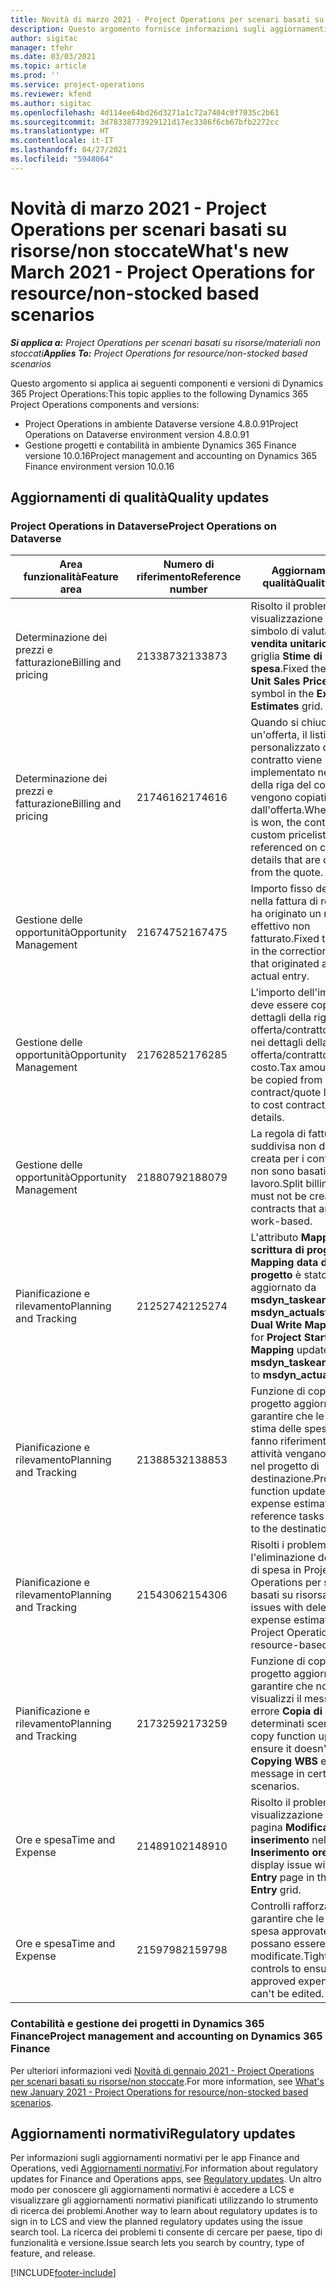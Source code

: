 ```yaml
---
title: Novità di marzo 2021 - Project Operations per scenari basati su risorse/non stoccate
description: Questo argomento fornisce informazioni sugli aggiornamenti di qualità disponibili nella versione di marzo 2021 di Project Operations per scenari basati su risorse/non stoccate.
author: sigitac
manager: tfehr
ms.date: 03/03/2021
ms.topic: article
ms.prod: ''
ms.service: project-operations
ms.reviewer: kfend
ms.author: sigitac
ms.openlocfilehash: 4d114ee64bd26d3271a1c72a7404c0f7035c2b61
ms.sourcegitcommit: 3d78338773929121d17ec3386f6cb67bfb2272cc
ms.translationtype: HT
ms.contentlocale: it-IT
ms.lasthandoff: 04/27/2021
ms.locfileid: "5948064"
---
```

# <a name="whats-new-march-2021---project-operations-for-resourcenon-stocked-based-scenarios"></a><span data-ttu-id="f8da1-103">Novità di marzo 2021 - Project Operations per scenari basati su risorse/non stoccate</span><span class="sxs-lookup"><span data-stu-id="f8da1-103">What's new March 2021 - Project Operations for resource/non-stocked based scenarios</span></span>

<span data-ttu-id="f8da1-104">_**Si applica a:** Project Operations per scenari basati su risorse/materiali non stoccati_</span><span class="sxs-lookup"><span data-stu-id="f8da1-104">_**Applies To:** Project Operations for resource/non-stocked based scenarios_</span></span>

<span data-ttu-id="f8da1-105">Questo argomento si applica ai seguenti componenti e versioni di Dynamics 365 Project Operations:</span><span class="sxs-lookup"><span data-stu-id="f8da1-105">This topic applies to the following Dynamics 365 Project Operations components and versions:</span></span>

- <span data-ttu-id="f8da1-106">Project Operations in ambiente Dataverse versione 4.8.0.91</span><span class="sxs-lookup"><span data-stu-id="f8da1-106">Project Operations on Dataverse environment version 4.8.0.91</span></span> 
- <span data-ttu-id="f8da1-107">Gestione progetti e contabilità in ambiente Dynamics 365 Finance versione 10.0.16</span><span class="sxs-lookup"><span data-stu-id="f8da1-107">Project management and accounting on Dynamics 365 Finance environment version 10.0.16</span></span> 

## <a name="quality-updates"></a><span data-ttu-id="f8da1-108">Aggiornamenti di qualità</span><span class="sxs-lookup"><span data-stu-id="f8da1-108">Quality updates</span></span>

### <a name="project-operations-on-dataverse"></a><span data-ttu-id="f8da1-109">Project Operations in Dataverse</span><span class="sxs-lookup"><span data-stu-id="f8da1-109">Project Operations on Dataverse</span></span>


| <span data-ttu-id="f8da1-110">**Area funzionalità**</span><span class="sxs-lookup"><span data-stu-id="f8da1-110">**Feature area**</span></span> | <span data-ttu-id="f8da1-111">**Numero di riferimento**</span><span class="sxs-lookup"><span data-stu-id="f8da1-111">**Reference number**</span></span> | <span data-ttu-id="f8da1-112">**Aggiornamento di qualità**</span><span class="sxs-lookup"><span data-stu-id="f8da1-112">**Quality update**</span></span> |
| --- | --- | --- |
| <span data-ttu-id="f8da1-113">Determinazione dei prezzi e fatturazione</span><span class="sxs-lookup"><span data-stu-id="f8da1-113">Billing and pricing</span></span> | <span data-ttu-id="f8da1-114">2133873</span><span class="sxs-lookup"><span data-stu-id="f8da1-114">2133873</span></span> | <span data-ttu-id="f8da1-115">Risolto il problema della visualizzazione del simbolo di valuta **Prezzo di vendita unitario** nella griglia **Stime di spesa**.</span><span class="sxs-lookup"><span data-stu-id="f8da1-115">Fixed the display of **Unit Sales Price** currency symbol in the **Expense Estimates** grid.</span></span> |
| <span data-ttu-id="f8da1-116">Determinazione dei prezzi e fatturazione</span><span class="sxs-lookup"><span data-stu-id="f8da1-116">Billing and pricing</span></span> | <span data-ttu-id="f8da1-117">2174616</span><span class="sxs-lookup"><span data-stu-id="f8da1-117">2174616</span></span> | <span data-ttu-id="f8da1-118">Quando si chiude un'offerta, il listino prezzi personalizzato del contratto viene implementato nei dettagli della riga del contratto che vengono copiati dall'offerta.</span><span class="sxs-lookup"><span data-stu-id="f8da1-118">When a quote is won, the contract custom pricelist is referenced on contract line details that are copied from the quote.</span></span> |
| <span data-ttu-id="f8da1-119">Gestione delle opportunità</span><span class="sxs-lookup"><span data-stu-id="f8da1-119">Opportunity Management</span></span> | <span data-ttu-id="f8da1-120">2167475</span><span class="sxs-lookup"><span data-stu-id="f8da1-120">2167475</span></span> | <span data-ttu-id="f8da1-121">Importo fisso dell'imposta nella fattura di rettifica che ha originato un movimento effettivo non fatturato.</span><span class="sxs-lookup"><span data-stu-id="f8da1-121">Fixed tax amount in the correction invoice that originated an unbilled actual entry.</span></span> |
| <span data-ttu-id="f8da1-122">Gestione delle opportunità</span><span class="sxs-lookup"><span data-stu-id="f8da1-122">Opportunity Management</span></span> | <span data-ttu-id="f8da1-123">2176285</span><span class="sxs-lookup"><span data-stu-id="f8da1-123">2176285</span></span> | <span data-ttu-id="f8da1-124">L'importo dell'imposta non deve essere copiato dai dettagli della riga di offerta/contratto di vendita nei dettagli della riga di offerta/contratto di costo.</span><span class="sxs-lookup"><span data-stu-id="f8da1-124">Tax amount must not be copied from sales contract/quote line details to cost contract/quote line details.</span></span> |
| <span data-ttu-id="f8da1-125">Gestione delle opportunità</span><span class="sxs-lookup"><span data-stu-id="f8da1-125">Opportunity Management</span></span> | <span data-ttu-id="f8da1-126">2188079</span><span class="sxs-lookup"><span data-stu-id="f8da1-126">2188079</span></span> | <span data-ttu-id="f8da1-127">La regola di fatturazione suddivisa non deve essere creata per i contratti che non sono basati su lavoro.</span><span class="sxs-lookup"><span data-stu-id="f8da1-127">Split billing rule must not be created for contracts that are not work-based.</span></span> |
| <span data-ttu-id="f8da1-128">Pianificazione e rilevamento</span><span class="sxs-lookup"><span data-stu-id="f8da1-128">Planning and Tracking</span></span> | <span data-ttu-id="f8da1-129">2125274</span><span class="sxs-lookup"><span data-stu-id="f8da1-129">2125274</span></span> | <span data-ttu-id="f8da1-130">L'attributo **Mappa doppia scrittura di progetto** per **Mapping data di inizio di progetto** è stato aggiornato da **msdyn\_taskearlieststart** a **msdyn\_actualstart**.</span><span class="sxs-lookup"><span data-stu-id="f8da1-130">**Project Dual Write Map** attribute for **Project Start Date Mapping** updated from **msdyn\_taskearlieststart** to **msdyn\_actualstart**.</span></span> |
| <span data-ttu-id="f8da1-131">Pianificazione e rilevamento</span><span class="sxs-lookup"><span data-stu-id="f8da1-131">Planning and Tracking</span></span> | <span data-ttu-id="f8da1-132">2138853</span><span class="sxs-lookup"><span data-stu-id="f8da1-132">2138853</span></span> | <span data-ttu-id="f8da1-133">Funzione di copia del progetto aggiornata per garantire che le righe di stima delle spese che fanno riferimento alle attività vengano copiate nel progetto di destinazione.</span><span class="sxs-lookup"><span data-stu-id="f8da1-133">Project copy function updated to ensure expense estimate lines that reference tasks are copied to the destination project.</span></span> |
| <span data-ttu-id="f8da1-134">Pianificazione e rilevamento</span><span class="sxs-lookup"><span data-stu-id="f8da1-134">Planning and Tracking</span></span> | <span data-ttu-id="f8da1-135">2154306</span><span class="sxs-lookup"><span data-stu-id="f8da1-135">2154306</span></span> | <span data-ttu-id="f8da1-136">Risolti i problemi con l'eliminazione delle stime di spesa in Project Operations per scenari basati su risorsa.</span><span class="sxs-lookup"><span data-stu-id="f8da1-136">Fixed issues with deleting expense estimates in Project Operations for resource-based scenarios.</span></span> |
| <span data-ttu-id="f8da1-137">Pianificazione e rilevamento</span><span class="sxs-lookup"><span data-stu-id="f8da1-137">Planning and Tracking</span></span> | <span data-ttu-id="f8da1-138">2173259</span><span class="sxs-lookup"><span data-stu-id="f8da1-138">2173259</span></span> | <span data-ttu-id="f8da1-139">Funzione di copia del progetto aggiornata per garantire che non visualizzi il messaggio di errore **Copia di WBS** in determinati scenari.</span><span class="sxs-lookup"><span data-stu-id="f8da1-139">Project copy function updated to ensure it doesn't display **Copying WBS** error message in certain scenarios.</span></span> |
| <span data-ttu-id="f8da1-140">Ore e spesa</span><span class="sxs-lookup"><span data-stu-id="f8da1-140">Time and Expense</span></span> | <span data-ttu-id="f8da1-141">2148910</span><span class="sxs-lookup"><span data-stu-id="f8da1-141">2148910</span></span> | <span data-ttu-id="f8da1-142">Risolto il problema di visualizzazione con la pagina **Modifica inserimento** nella griglia **Inserimento ore**.</span><span class="sxs-lookup"><span data-stu-id="f8da1-142">Fixed display issue with the **Edit Entry** page in the **Time Entry** grid.</span></span> |
| <span data-ttu-id="f8da1-143">Ore e spesa</span><span class="sxs-lookup"><span data-stu-id="f8da1-143">Time and Expense</span></span> | <span data-ttu-id="f8da1-144">2159798</span><span class="sxs-lookup"><span data-stu-id="f8da1-144">2159798</span></span> | <span data-ttu-id="f8da1-145">Controlli rafforzati per garantire che le voci di spesa approvate non possano essere modificate.</span><span class="sxs-lookup"><span data-stu-id="f8da1-145">Tightened controls to ensure approved expense entries can't be edited.</span></span> |

### <a name="project-management-and-accounting-on-dynamics-365-finance"></a><span data-ttu-id="f8da1-146">Contabilità e gestione dei progetti in Dynamics 365 Finance</span><span class="sxs-lookup"><span data-stu-id="f8da1-146">Project management and accounting on Dynamics 365 Finance</span></span>

<span data-ttu-id="f8da1-147">Per ulteriori informazioni vedi [Novità di gennaio 2021 - Project Operations per scenari basati su risorse/non stoccate](whats-new-jan-2021-resource-based.md).</span><span class="sxs-lookup"><span data-stu-id="f8da1-147">For more information, see [What's new January 2021 - Project Operations for resource/non-stocked based scenarios](whats-new-jan-2021-resource-based.md).</span></span>

## <a name="regulatory-updates"></a><span data-ttu-id="f8da1-148">Aggiornamenti normativi</span><span class="sxs-lookup"><span data-stu-id="f8da1-148">Regulatory updates</span></span>

<span data-ttu-id="f8da1-149">Per informazioni sugli aggiornamenti normativi per le app Finance and Operations, vedi [Aggiornamenti normativi](/dynamics365/finance/localizations/regulatory-updates).</span><span class="sxs-lookup"><span data-stu-id="f8da1-149">For information about regulatory updates for Finance and Operations apps, see [Regulatory updates](/dynamics365/finance/localizations/regulatory-updates).</span></span> <span data-ttu-id="f8da1-150">Un altro modo per conoscere gli aggiornamenti normativi è accedere a LCS e visualizzare gli aggiornamenti normativi pianificati utilizzando lo strumento di ricerca dei problemi.</span><span class="sxs-lookup"><span data-stu-id="f8da1-150">Another way to learn about regulatory updates is to sign in to LCS and view the planned regulatory updates using the issue search tool.</span></span> <span data-ttu-id="f8da1-151">La ricerca dei problemi ti consente di cercare per paese, tipo di funzionalità e versione.</span><span class="sxs-lookup"><span data-stu-id="f8da1-151">Issue search lets you search by country, type of feature, and release.</span></span>


[!INCLUDE[footer-include](../includes/footer-banner.md)]